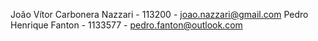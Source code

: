 João Vítor Carbonera Nazzari - 113200 - joao.nazzari@gmail.com
Pedro Henrique Fanton - 1133577 - pedro.fanton@outlook.com